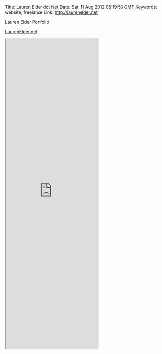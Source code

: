 Title: Lauren Elder dot Net
Date: Sat, 11 Aug 2012 05:19:53 GMT
Keywords: website, freelance
Link: http://laurenelder.net

Lauren Elder Portfolio

[LaurenElder.net](http://laurenelder.net)

<iframe src="http://laurenelder.net" height='1000'>

